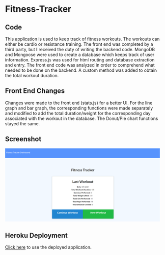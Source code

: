 # Fitness-Tracker

## Code

This application is used to keep track of fitness workouts. The workouts can either be cardio or resistance training. 
The front end was completed by a third party, but I received the duty of writing the backend code. MongoDB and Mongoose were used to create a database
which keeps track of user information. Express.js was used for html routing and database extraction and entry. The front
end code was analyzed in order to comprehend what needed to be done on the backend. A custom method was added to obtain the total workout duration.

## Front End Changes

Changes were made to the front end (stats.js) for a better UI. For the line graph and bar graph, the corresponding functions were made separately and modified to add the total duration/weight for the corresponding day associated with the workout in the database. The Donut/Pie chart functions stayed the same.

## Screenshot

![Screenshot](images/ss.PNG)

## Heroku Deployment
[Click here](https://cnm-2020-fitness-tracker.herokuapp.com/) to use the deployed application.